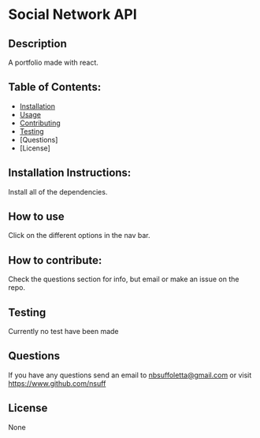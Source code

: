 # Social Network API

    
  ## Description  
  A portfolio made with react.

  ## Table of Contents:  
  - [Installation](#installation)
  - [Usage](#usage)
  - [Contributing](#contributing)
  - [Testing](#tests)
  - [Questions]
  - [License]

  ## Installation Instructions:  
  Install all of the dependencies.

  ## How to use  
  Click on the different options in the nav bar.

  ## How to contribute:  
  Check the questions section for info, but email or make an issue on the repo.

  ## Testing  
  Currently no test have been made

  ## Questions  
  If you have any questions send an email to nbsuffoletta@gmail.com or visit https://www.github.com/nsuff

  ## License  
  None
  
  
